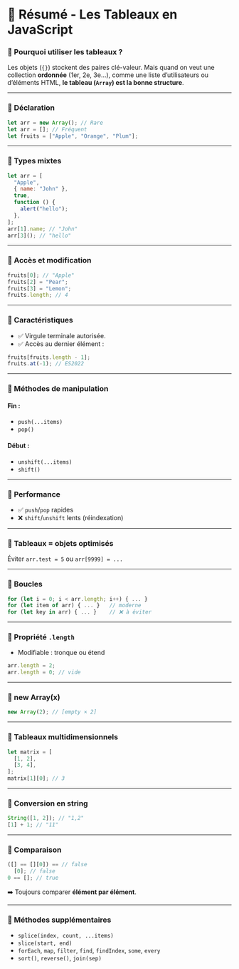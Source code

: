 # 📘 Résumé - Les Tableaux en JavaScript

### 🔹 Pourquoi utiliser les tableaux ?

Les objets (`{}`) stockent des paires clé-valeur. Mais quand on veut une collection **ordonnée** (1er, 2e, 3e…), comme une liste d’utilisateurs ou d’éléments HTML, **le tableau (`Array`) est la bonne structure**.

---

### 🔹 Déclaration

```js
let arr = new Array(); // Rare
let arr = []; // Fréquent
let fruits = ["Apple", "Orange", "Plum"];
```

---

### 🔹 Types mixtes

```js
let arr = [
  "Apple",
  { name: "John" },
  true,
  function () {
    alert("hello");
  },
];
arr[1].name; // "John"
arr[3](); // "hello"
```

---

### 🔹 Accès et modification

```js
fruits[0]; // "Apple"
fruits[2] = "Pear";
fruits[3] = "Lemon";
fruits.length; // 4
```

---

### 🔹 Caractéristiques

- ✅ Virgule terminale autorisée.
- ✅ Accès au dernier élément :

```js
fruits[fruits.length - 1];
fruits.at(-1); // ES2022
```

---

### 🔹 Méthodes de manipulation

#### Fin :

- `push(...items)`
- `pop()`

#### Début :

- `unshift(...items)`
- `shift()`

---

### 🔹 Performance

- ✅ `push`/`pop` rapides
- ❌ `shift`/`unshift` lents (réindexation)

---

### 🔹 Tableaux = objets optimisés

Éviter `arr.test = 5` ou `arr[9999] = ...`

---

### 🔹 Boucles

```js
for (let i = 0; i < arr.length; i++) { ... }
for (let item of arr) { ... }   // moderne
for (let key in arr) { ... }    // ❌ à éviter
```

---

### 🔹 Propriété `.length`

- Modifiable : tronque ou étend

```js
arr.length = 2;
arr.length = 0; // vide
```

---

### 🔹 new Array(x)

```js
new Array(2); // [empty × 2]
```

---

### 🔹 Tableaux multidimensionnels

```js
let matrix = [
  [1, 2],
  [3, 4],
];
matrix[1][0]; // 3
```

---

### 🔹 Conversion en string

```js
String([1, 2]); // "1,2"
[1] + 1; // "11"
```

---

### 🔹 Comparaison

```js
([] == [][0]) == // false
  [0]; // false
0 == []; // true
```

➡️ Toujours comparer **élément par élément**.

---

### 🔹 Méthodes supplémentaires

- `splice(index, count, ...items)`
- `slice(start, end)`
- `forEach`, `map`, `filter`, `find`, `findIndex`, `some`, `every`
- `sort()`, `reverse()`, `join(sep)`
